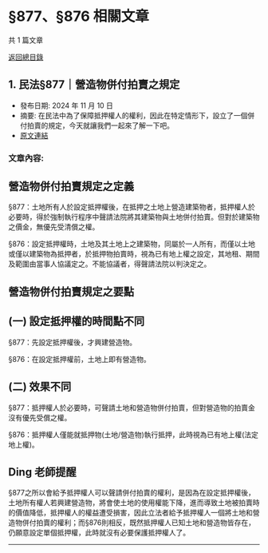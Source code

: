 # §877、§876 相關文章

共 1 篇文章

[返回總目錄](00_總目錄.md)

## 1. 民法§877｜營造物併付拍賣之規定

- 發布日期: 2024 年 11 月 10 日
- 摘要: 在民法中為了保障抵押權人的權利，因此在特定情形下，設立了一個併付拍賣的規定，今天就讓我們一起來了解一下吧。
- [原文連結](https://www.jasper-realestate.com/%e6%b0%91%e6%b3%95877_%e7%87%9f%e9%80%a0_%e7%89%a9%e4%bd%b5%e4%bb%98%e6%8b%8d%e8%b3%a3%e4%b9%8b%e8%a6%8f%e5%ae%9a/)

### 文章內容:

## 營造物併付拍賣規定之定義

§877：土地所有人於設定抵押權後，在抵押之土地上營造建築物者，抵押權人於必要時，得於強制執行程序中聲請法院將其建築物與土地併付拍賣。但對於建築物之價金，無優先受清償之權。

§876：設定抵押權時，土地及其土地上之建築物，同屬於一人所有，而僅以土地或僅以建築物為抵押者，於抵押物拍賣時，視為已有地上權之設定，其地租、期間及範圍由當事人協議定之。不能協議者，得聲請法院以判決定之。

## 營造物併付拍賣規定之要點

## (一) 設定抵押權的時間點不同

§877：先設定抵押權後，才興建營造物。

§876：在設定抵押權前，土地上即有營造物。

## (二) 效果不同

§877：抵押權人於必要時，可聲請土地和營造物併付拍賣，但對營造物的拍賣金沒有優先受償之權。

§876：抵押權人僅能就抵押物(土地/營造物)執行抵押，此時視為已有地上權(法定地上權)。

## Ding 老師提醒

§877之所以會給予抵押權人可以聲請併付拍賣的權利，是因為在設定抵押權後，土地所有權人若興建營造物，將會使土地的使用權能下降，進而導致土地被拍賣時的價值降低，抵押權人的權益遭受損害，因此立法者給予抵押權人一個將土地和營造物併付拍賣的權利；而§876則相反，既然抵押權人已知土地和營造物皆存在，仍願意設定單個抵押權，此時就沒有必要保護抵押權人了。

---

